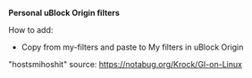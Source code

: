 **Personal uBlock Origin filters**

How to add:
  - Copy from my-filters and paste to My filters in uBlock Origin

"hostsmihoshit" source: https://notabug.org/Krock/GI-on-Linux
